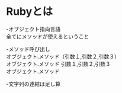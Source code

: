 # Rubyとは
-オブジェクト指向言語<br>
全てにメソッドが使えるということ  

-メソッド呼び出し<br>
オブジェクト.メソッド（引数１,引数２,引数３）  
オブジェクト.メソッド 引数１,引数２,引数３  
オブジェクト.メソッド

-文字列の連結は足し算
